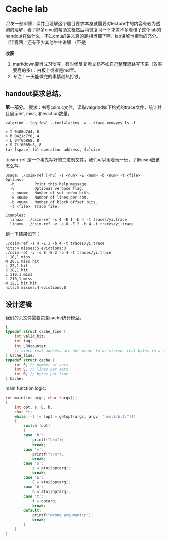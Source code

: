 # Cache lab
*且发一些牢骚*：读并且理解这个题目要求本身就需要对lecture中的内容有较为透彻的理解，看了好多cmu的帮助文档然后稍微复习一下才差不多看懂了这个lab的handout在做什么，不过cmu的讲义真的是相当细了啊，lab讲解也相当的充分。（毕竟网上还有不少其他牛牛讲解 （不是

**收获**
1. markdown要当成习惯写，有时候反复看文档不如自己整理思路写下来（效率要高的多）：白板上或者是md里。
2. 专注：一天能做完的事情趁热打铁。
## handout要求总结。
**第一部分**。
要求：书写csim.c文件，读取valgrind如下格式的trace文件，统计并且展示hit, miss, 和eviction数量。
``` shell
valgrind --log-fd=1 --tool=lackey -v --trace-mem=yes ls -l

> I 0400d7d4, 8 
> M 0421c7f0, 4 
> L 04f6b868, 8 
> S 7ff0005c8, 8
(a) [space] (b) operation address, (c)size
```
./csim-ref 是一个事先写好的二进制文件，我们可以用着玩一玩，了解csim应该怎么写。
```shell 
Usage: ./csim-ref [-hv] -s <num> -E <num> -b <num> -t <file>
Options:
  -h         Print this help message.
  -v         Optional verbose flag.
  -s <num>   Number of set index bits.
  -E <num>   Number of lines per set.
  -b <num>   Number of block offset bits.
  -t <file>  Trace file.

Examples:
  linux>  ./csim-ref -s 4 -E 1 -b 4 -t traces/yi.trace
  linux>  ./csim-ref -v -s 8 -E 2 -b 4 -t traces/yi.trace
```

跑一下结果如下：
``` shell
./csim-ref -s 4 -E 1 -b 4 -t traces/yi.trace
hits:4 misses:5 evictions:3
./csim-ref -v -s 8 -E 2 -b 4 -t traces/yi.trace
L 10,1 miss 
M 20,1 miss hit 
L 22,1 hit 
S 18,1 hit 
L 110,1 miss 
L 210,1 miss 
M 12,1 hit hit 
hits:5 misses:4 evictions:0
```

## 设计逻辑
我们的头文件需要包含cache统计模型。
```c
i
typedef struct cache_line {
    int valid_bit;
    int tag;  
    int LRUcounter; 
    // since real address are not meant to be stored, real bytes in a cache_line is ignored. 
} Cache_line;
typedef struct cache {
    int S; // number of sets 
    int E; // lines per sets  
    int B; // bytes per line
} Cache;
```

main function logic: 
```c
int main(int argc, char *argv[])
{
    int opt, s, E, b;
    char *t;
    while (-1 != (opt = getopt(argc, argv, "hvs:E:b:t:")))
    {
        switch (opt)
        {
        case 'h':
            printf("h\n");
            break;
        case 'v':
            printf("v\n");
            break;
        case 's':
            s = atoi(optarg);
            break;
        case 'E':
            E = atoi(optarg);
        case 'b':
            b = atoi(optarg);
        case 't':
            t = optarg;
            break;
        default:
            printf("wrong argument\n");
            break;
        }
    }
}
```

